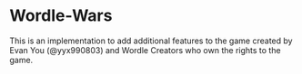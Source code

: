 # Wordle-Wars
This is an implementation to add additional features to the game created by Evan You (@yyx990803) and Wordle Creators who own the rights to the game.
